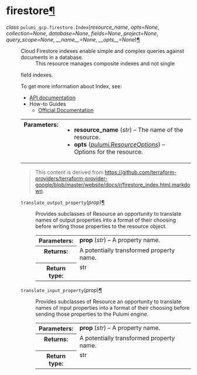 ---
---

<div class="section" id="module-pulumi_gcp.firestore">
<span id="firestore"></span><h1>firestore<a class="headerlink" href="#module-pulumi_gcp.firestore" title="Permalink to this headline">¶</a></h1>
<dl class="class">
<dt id="pulumi_gcp.firestore.Index">
<em class="property">class </em><code class="descclassname">pulumi_gcp.firestore.</code><code class="descname">Index</code><span class="sig-paren">(</span><em>resource_name</em>, <em>opts=None</em>, <em>collection=None</em>, <em>database=None</em>, <em>fields=None</em>, <em>project=None</em>, <em>query_scope=None</em>, <em>__name__=None</em>, <em>__opts__=None</em><span class="sig-paren">)</span><a class="headerlink" href="#pulumi_gcp.firestore.Index" title="Permalink to this definition">¶</a></dt>
<dd><dl class="docutils">
<dt>Cloud Firestore indexes enable simple and complex queries against documents in a database.</dt>
<dd>This resource manages composite indexes and not single</dd>
</dl>
<p>field indexes.</p>
<p>To get more information about Index, see:</p>
<ul class="simple">
<li><a class="reference external" href="https://cloud.google.com/firestore/docs/reference/rest/v1/projects.databases.collectionGroups.indexes">API documentation</a></li>
<li>How-to Guides<ul>
<li><a class="reference external" href="https://cloud.google.com/firestore/docs/query-data/indexing">Official Documentation</a></li>
</ul>
</li>
</ul>
<table class="docutils field-list" frame="void" rules="none">
<col class="field-name" />
<col class="field-body" />
<tbody valign="top">
<tr class="field-odd field"><th class="field-name">Parameters:</th><td class="field-body"><ul class="first last simple">
<li><strong>resource_name</strong> (<em>str</em>) – The name of the resource.</li>
<li><strong>opts</strong> (<a class="reference internal" href="../../pulumi/#pulumi.ResourceOptions" title="pulumi.ResourceOptions"><em>pulumi.ResourceOptions</em></a>) – Options for the resource.</li>
</ul>
</td>
</tr>
</tbody>
</table>
<blockquote>
<div>This content is derived from <a class="reference external" href="https://github.com/terraform-providers/terraform-provider-google/blob/master/website/docs/r/firestore_index.html.markdown">https://github.com/terraform-providers/terraform-provider-google/blob/master/website/docs/r/firestore_index.html.markdown</a>.</div></blockquote>
<dl class="method">
<dt id="pulumi_gcp.firestore.Index.translate_output_property">
<code class="descname">translate_output_property</code><span class="sig-paren">(</span><em>prop</em><span class="sig-paren">)</span><a class="headerlink" href="#pulumi_gcp.firestore.Index.translate_output_property" title="Permalink to this definition">¶</a></dt>
<dd><p>Provides subclasses of Resource an opportunity to translate names of output properties
into a format of their choosing before writing those properties to the resource object.</p>
<table class="docutils field-list" frame="void" rules="none">
<col class="field-name" />
<col class="field-body" />
<tbody valign="top">
<tr class="field-odd field"><th class="field-name">Parameters:</th><td class="field-body"><strong>prop</strong> (<em>str</em>) – A property name.</td>
</tr>
<tr class="field-even field"><th class="field-name">Returns:</th><td class="field-body">A potentially transformed property name.</td>
</tr>
<tr class="field-odd field"><th class="field-name">Return type:</th><td class="field-body">str</td>
</tr>
</tbody>
</table>
</dd></dl>

<dl class="method">
<dt id="pulumi_gcp.firestore.Index.translate_input_property">
<code class="descname">translate_input_property</code><span class="sig-paren">(</span><em>prop</em><span class="sig-paren">)</span><a class="headerlink" href="#pulumi_gcp.firestore.Index.translate_input_property" title="Permalink to this definition">¶</a></dt>
<dd><p>Provides subclasses of Resource an opportunity to translate names of input properties into
a format of their choosing before sending those properties to the Pulumi engine.</p>
<table class="docutils field-list" frame="void" rules="none">
<col class="field-name" />
<col class="field-body" />
<tbody valign="top">
<tr class="field-odd field"><th class="field-name">Parameters:</th><td class="field-body"><strong>prop</strong> (<em>str</em>) – A property name.</td>
</tr>
<tr class="field-even field"><th class="field-name">Returns:</th><td class="field-body">A potentially transformed property name.</td>
</tr>
<tr class="field-odd field"><th class="field-name">Return type:</th><td class="field-body">str</td>
</tr>
</tbody>
</table>
</dd></dl>

</dd></dl>

</div>
